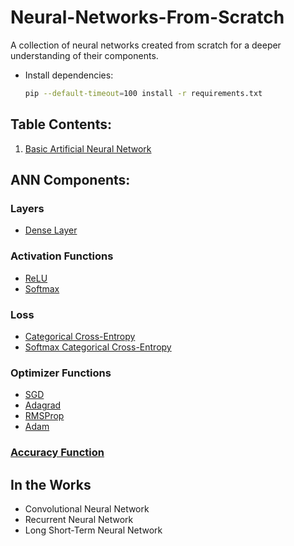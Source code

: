 # Neural-Networks-From-Scratch
A collection of neural networks created from scratch for a deeper understanding of their components.
<br/>

- Install dependencies:
  ```sh
  pip --default-timeout=100 install -r requirements.txt
  ````

## Table Contents:
1. [Basic Artificial Neural Network](#ANN-Components)

## ANN Components:
### Layers
  - [Dense Layer](https://github.com/rohinsood/neural-networks-from-scratch/blob/master/ANN/layer_dense.py)
### Activation Functions
  - [ReLU](https://github.com/rohinsood/neural-networks-from-scratch/blob/master/ANN/activation_relu.py)
  - [Softmax](https://github.com/rohinsood/neural-networks-from-scratch/blob/master/ANN/activation_softmax.py)
### Loss 
  - [Categorical Cross-Entropy](https://github.com/rohinsood/neural-networks-from-scratch/blob/master/ANN/cat_cross_entropy.py)
  - [Softmax Categorical Cross-Entropy](https://github.com/rohinsood/neural-networks-from-scratch/blob/master/ANN/softmax_loss_cat_cross.py)
### Optimizer Functions
  - [SGD](https://github.com/rohinsood/neural-networks-from-scratch/blob/master/ANN/optimizer_SGD.py)
  - [Adagrad](https://github.com/rohinsood/neural-networks-from-scratch/blob/master/ANN/Optimizer_Adagrad.py)
  - [RMSProp](https://github.com/rohinsood/neural-networks-from-scratch/blob/master/ANN/optimizer_RMSprop.py)
  - [Adam](https://github.com/rohinsood/neural-networks-from-scratch/blob/master/ANN/optimizer_adam.py)
### [Accuracy Function](https://github.com/rohinsood/neural-networks-from-scratch/blob/master/ANN/accuracy.py)

## In the Works
- Convolutional Neural Network
- Recurrent Neural Network
- Long Short-Term Neural Network
